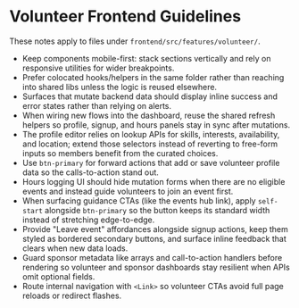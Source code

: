 # Volunteer Frontend Guidelines

These notes apply to files under `frontend/src/features/volunteer/`.

- Keep components mobile-first: stack sections vertically and rely on responsive utilities for wider breakpoints.
- Prefer colocated hooks/helpers in the same folder rather than reaching into shared libs unless the logic is reused elsewhere.
- Surfaces that mutate backend data should display inline success and error states rather than relying on alerts.
- When wiring new flows into the dashboard, reuse the shared refresh helpers so profile, signup, and hours panels stay in sync after mutations.
- The profile editor relies on lookup APIs for skills, interests, availability, and location; extend those selectors instead of reverting to free-form inputs so members benefit from the curated choices.
- Use `btn-primary` for forward actions that add or save volunteer profile data so the calls-to-action stand out.
- Hours logging UI should hide mutation forms when there are no eligible events and instead guide volunteers to join an event first.
- When surfacing guidance CTAs (like the events hub link), apply `self-start` alongside `btn-primary` so the button keeps its standard width instead of stretching edge-to-edge.
- Provide "Leave event" affordances alongside signup actions, keep them styled as bordered secondary buttons, and surface inline feedback that clears when new data loads.
- Guard sponsor metadata like arrays and call-to-action handlers before rendering so volunteer and sponsor dashboards stay resilient when APIs omit optional fields.
- Route internal navigation with `<Link>` so volunteer CTAs avoid full page reloads or redirect flashes.
